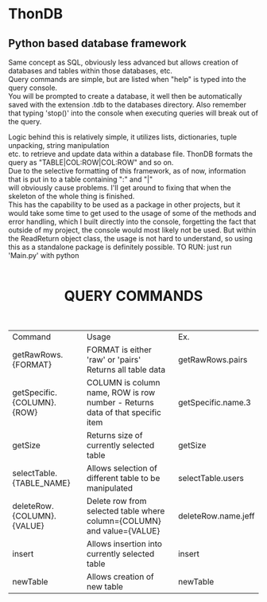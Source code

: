 # ThonDB

<h2>Python based database framework</h2>

Same concept as SQL, obviously less advanced but allows creation of databases and tables within those databases, etc. <br/>
Query commands are simple, but are listed when "help" is typed into the query console.<br/>
You will be prompted to create a database, it well then be automatically saved with the extension .tdb to the databases directory.
Also remember that typing 'stop()' into the console when executing queries will break out of the query. <br/>

Logic behind this is relatively simple, it utilizes lists, dictionaries, tuple unpacking, string manipulation<br/>
etc. to retrieve and update data within a database file. ThonDB formats the query as "TABLE|COL:ROW|COL:ROW" and so on.<br/>
Due to the selective formatting of this framework, as of now, information that is put in to a table containing ":" and "|" <br/>
will obviously cause problems. I'll get around to fixing that when the skeleton of the whole thing is finished. <br/>
This has the capability to be used as a package in other projects, but it would take some time to get used to the usage of some of the
methods and error handling, which I built directly into the console, forgetting the fact that outside of my project, the console
would most likely not be used. But within the ReadReturn object class, the usage is not hard to understand, so using this as a
standalone package is definitely possible. TO RUN: just run 'Main.py' with python <br/>
<br/>
<center><h1>QUERY COMMANDS</h1></center>
<br/>
<table>
  <tr>
      <td>Command</td>
      <td>Usage</td>
      <td>Ex.</td>
  </tr>
  <tr>
      <td>getRawRows.{FORMAT}</td>
      <td>FORMAT is either 'raw' or 'pairs' Returns all table data</td>
      <td>getRawRows.pairs</td>
  <tr/>
  <tr>
      <td>getSpecific.{COLUMN}.{ROW}</td>
      <td>COLUMN is column name, ROW is row number - Returns data of that specific item</td>
      <td>getSpecific.name.3</td>
  <tr/>
  <tr>
      <td>getSize</td>
      <td>Returns size of currently selected table</td>
      <td>getSize</td>
  <tr/>
  <tr>
      <td>selectTable.{TABLE_NAME}</td>
      <td>Allows selection of different table to be manipulated</td>
      <td>selectTable.users</td>
  <tr/>
  <tr>
      <td>deleteRow.{COLUMN}.{VALUE}</td>
      <td>Delete row from selected table where column={COLUMN} and value={VALUE}</td>
      <td>deleteRow.name.jeff</td>
  <tr/>
  <tr>
      <td>insert</td>
      <td>Allows insertion into currently selected table</td>
      <td>insert</td>
  <tr/>
  <tr>
      <td>newTable</td>
      <td>Allows creation of new table</td>
      <td>newTable</td>
  <tr/>

</table>
